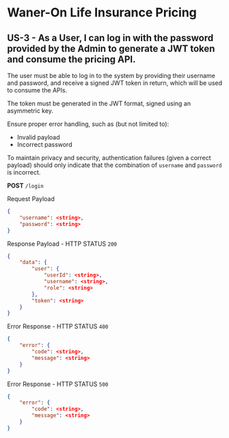 # Waner-On Life Insurance Pricing

## US-3 - As a User, I can log in with the password provided by the Admin to generate a JWT token and consume the pricing API.

The user must be able to log in to the system by providing their username and password, and receive a signed JWT token in return, which will be used to consume the APIs.

The token must be generated in the JWT format, signed using an asymmetric key.

Ensure proper error handling, such as (but not limited to):
- Invalid payload
- Incorrect password

To maintain privacy and security, authentication failures (given a correct payload) should only indicate that the combination of `username` and `password` is incorrect.

**POST** `/login`

Request Payload
```json
{
    "username": <string>,
    "password": <string>
}
```

Response Payload - HTTP STATUS `200`
```json
{
    "data": {
        "user": {
            "userId": <string>,
            "username": <string>,
            "role": <string>
        },
        "token": <string>
    }
}
```

Error Response - HTTP STATUS `400`
```json
{
    "error": {
        "code": <string>,
        "message": <string>
    }
}
```

Error Response - HTTP STATUS `500`
```json
{
    "error": {
        "code": <string>,
        "message": <string>
    }
}
```

